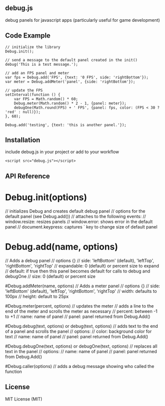 ## debug.js
debug panels for javascript apps (particularly useful for game development)

## Code Example

    // initialize the library
    Debug.init();

    // send a message to the default panel created in the init()
    debug('This is a test message.');

    // add an FPS panel and meter
    var fps = Debug.add('FPS', {text: '0 FPS', side: 'rightBottom'});
    var meter = Debug.addMeter('panel', {side: 'rightBottom'});

    // update the FPS
    setInterval(function () {
        var FPS = Math.random() * 60;
        Debug.meter(Math.random() * 2 - 1, {panel: meter});
        debugOne(Math.round(FPS) + ' FPS', {panel: fps, color: (FPS < 30 ? 'red' : null)});
    }, 60);

    Debug.add('testing', {text: 'this is another panel.'});

## Installation
include debug.js in your project or add to your workflow

    <script src="debug.js"></script>

## API Reference

# Debug.init(options)
// initializes Debug and creates default debug panel
// options for the default panel (see Debug.add())
// attaches to the following events:
//      window.resize: resizes panels
//      window.error: shows error in the default panel
//      document.keypress: captures ` key to change size of default panel

# Debug.add(name, options)
// Adds a debug panel
// options {}
//  side: 'leftBottom' (default), 'leftTop', 'rightBottom', 'rightTop'
//  expandable: 0 (default) or percent size to expand
//  default: if true then this panel becomes default for calls to debug and debugOne
//  size: 0 (default) or percent size

#Debug.addMeter(name, options)
// Adds a meter panel
// options {}
//  side: 'leftBottom' (default), 'leftTop', 'rightBottom', 'rightTop'
//  width: defaults to 100px
//  height: default to 25px

#Debug.meter(percent, options)
// updates the meter
// adds a line to the end of the meter and scrolls the meter as necessary
//      percent: between -1 to +1
//      name: name of panel
//      panel: panel returned from Debug.Add()

#Debug.debug(text, options) or debug(text, options)
// adds text to the end of a panel and scrolls the panel
// options:
//      color: background color for text
//      name: name of panel
//      panel: panel returned from Debug.Add()

#Debug.debugOne(text, options) or debugOne(text, options)
// replaces all text in the panel
// options:
//      name: name of panel
//      panel: panel returned from Debug.Add()

#Debug.caller(options)
// adds a debug message showing who called the function

## License
MIT License (MIT)